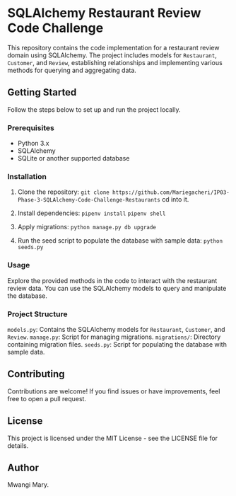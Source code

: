 # SQLAlchemy Restaurant Review Code Challenge
This repository contains the code implementation for a restaurant review domain using SQLAlchemy. The project includes models for `Restaurant`, `Customer`, and `Review`, establishing relationships and implementing various methods for querying and aggregating data.

## Getting Started
Follow the steps below to set up and run the project locally.

### Prerequisites
- Python 3.x
- SQLAlchemy
- SQLite or another supported database

### Installation
1. Clone the repository:
 `git clone https://github.com/Mariegacheri/IP03-Phase-3-SQLAlchemy-Code-Challenge-Restaurants`
cd into it.

2. Install dependencies:
`pipenv install` 
`pipenv shell`

3. Apply migrations:
`python manage.py db upgrade`

4. Run the seed script to populate the database with sample data:
`python seeds.py`

### Usage
Explore the provided methods in the code to interact with the restaurant review data. You can use the SQLAlchemy models to query and manipulate the database.

### Project Structure
`models.py`: Contains the SQLAlchemy models for `Restaurant`, `Customer`, and `Review`.
`manage.py`: Script for managing migrations.
`migrations/`: Directory containing migration files.
`seeds.py`: Script for populating the database with sample data.

## Contributing
Contributions are welcome! If you find issues or have improvements, feel free to open a pull request.

## License
This project is licensed under the MIT License - see the LICENSE file for details.

## Author 
Mwangi Mary.